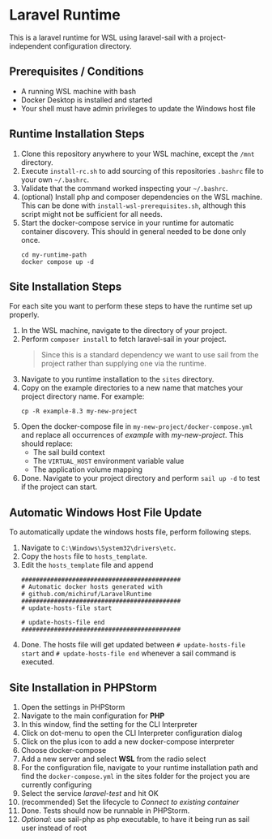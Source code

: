 # Laravel Runtime

This is a laravel runtime for WSL using laravel-sail with a project-independent configuration directory.


## Prerequisites / Conditions

* A running WSL machine with bash
* Docker Desktop is installed and started
* Your shell must have admin privileges to update the Windows host file


## Runtime Installation Steps

1. Clone this repository anywhere to your WSL machine, except the `/mnt` directory.
2. Execute `install-rc.sh` to add sourcing of this repositories `.bashrc` file to your own `~/.bashrc`.
3. Validate that the command worked inspecting your `~/.bashrc`.
4. (optional) Install php and composer dependencies on the WSL machine. This can be done with 
   `install-wsl-prerequisites.sh`, although this script might not be sufficient for all needs.
5. Start the docker-compose service in your runtime for automatic container discovery.
   This should in general needed to be done only once.
   ```shell
   cd my-runtime-path
   docker compose up -d
   ```


## Site Installation Steps

For each site you want to perform these steps to have the runtime set up properly.

1. In the WSL machine, navigate to the directory of your project.
2. Perform `composer install` to fetch laravel-sail in your project.
   > Since this is a standard dependency we want to use sail from the project rather than supplying one via the runtime.
3. Navigate to you runtime installation to the `sites` directory.
4. Copy on the example directories to a new name that matches your project directory name.
   For example:
   ```shell
   cp -R example-8.3 my-new-project
   ```
5. Open the docker-compose file in `my-new-project/docker-compose.yml` and replace all occurrences of *example*
   with *my-new-project*.
   This should replace:
   * The sail build context
   * The `VIRTUAL_HOST` environment variable value
   * The application volume mapping
6. Done. Navigate to your project directory and perform `sail up -d` to test if the project can start.


## Automatic Windows Host File Update

To automatically update the windows hosts file, perform following steps.

1. Navigate to `C:\Windows\System32\drivers\etc`.
2. Copy the `hosts` file to `hosts_template`.
3. Edit the `hosts_template` file and append
   ```
   ############################################
   # Automatic docker hosts generated with
   # github.com/michiruf/LaravelRuntime
   ############################################
   # update-hosts-file start
   
   # update-hosts-file end
   ############################################
   ```
4. Done. The hosts file will get updated between `# update-hosts-file start` and `# update-hosts-file end` whenever a
   sail command is executed.


## Site Installation in PHPStorm

1. Open the settings in PHPStorm
2. Navigate to the main configuration for **PHP**
3. In this window, find the setting for the CLI Interpreter
4. Click on dot-menu to open the CLI Interpreter configuration dialog
5. Click on the plus icon to add a new docker-compose interpreter
6. Choose docker-compose
7. Add a new server and select **WSL** from the radio select
8. For the configuration file, navigate to your runtime installation path and find the `docker-compose.yml` in the
   sites folder for the project you are currently configuring
9. Select the service *laravel-test* and hit OK
10. (recommended) Set the lifecycle to *Connect to existing container*
11. Done. Tests should now be runnable in PHPStorm.
12. *Optional*: use sail-php as php executable, to have it being run as sail user instead of root
